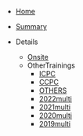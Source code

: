 <!-- docs/_sidebar.md --> 

* [Home]()  

* [Summary](SummarySheet)

* Details
  * [Onsite](onsite)
  * OtherTrainings
    * [ICPC](OtherTrainings/icpc)
    * [CCPC](OtherTrainings/ccpc)
    * [OTHERS](OtherTrainings/Others)
    * [2022multi](OtherTrainings/2022multi)
    * [2021multi](OtherTrainings/2021multi)
    * [2020multi](OtherTrainings/2020multi)
    * [2019multi](OtherTrainings/2019multi)
    
    

